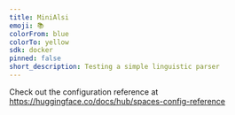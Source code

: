 ```yaml
---
title: MiniAlsi
emoji: 📚
colorFrom: blue
colorTo: yellow
sdk: docker
pinned: false
short_description: Testing a simple linguistic parser
---
```


Check out the configuration reference at https://huggingface.co/docs/hub/spaces-config-reference